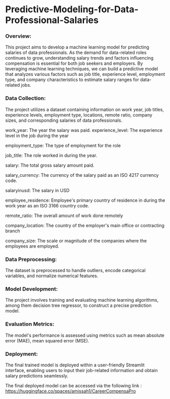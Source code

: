 # Predictive-Modeling-for-Data-Professional-Salaries
### Overview:
This project aims to develop a machine learning model for predicting salaries of data professionals. As the demand for data-related roles continues to grow, understanding salary trends and factors influencing compensation is essential for both job seekers and employers. By leveraging machine learning techniques, we can build a predictive model that analyzes various factors such as job title, experience level, employment type, and company characteristics  to estimate salary ranges for data-related jobs.

### Data Collection: 
The project utilizes a dataset containing information on work year, job titles, experience levels, employment type, locations, remote ratio, company sizes, and corresponding salaries of data professionals.

work_year: The year the salary was paid.
experience_level: The experience level in the job during the year

employment_type: The type of employment for the role

job_title: The role worked in during the year.

salary: The total gross salary amount paid.

salary_currency: The currency of the salary paid as an ISO 4217 currency code.

salaryinusd: The salary in USD

employee_residence: Employee's primary country of residence in during the work year as an ISO 3166 country code.

remote_ratio: The overall amount of work done remotely

company_location: The country of the employer's main office or contracting branch

company_size: The scale or magnitude of the companies where the employees are employed.

### Data Preprocessing: 
The dataset is preprocessed to handle outliers, encode categorical variables, and normalize numerical features.
### Model Development: 
The project involves training and evaluating machine learning algorithms, among them decision tree regressor, to construct a precise prediction model.
### Evaluation Metrics: 
The model's performance is assessed using metrics such as mean absolute error (MAE), mean squared error (MSE).
### Deployment: 
The final trained model is deployed within a user-friendly Streamlit interface, enabling users to input their job-related information and obtain salary predictions seamlessly.

The final deployed model can be accessed via the following link : https://huggingface.co/spaces/amissah1/CareerCompensaPro
